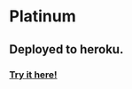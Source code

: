 # Platinum
## Deployed to heroku. 

### <a href='https://https://bingles.herokuapp.com/docs'>Try it here!</a>

